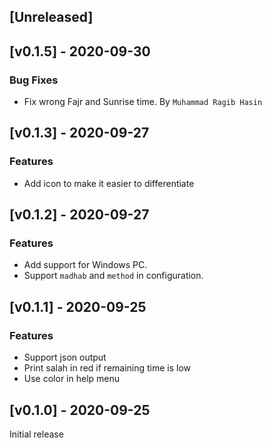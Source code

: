 ## [Unreleased]


## [v0.1.5] - 2020-09-30

### Bug Fixes
- Fix wrong Fajr and Sunrise time. By `Muhammad Ragib Hasin`

## [v0.1.3] - 2020-09-27

### Features
- Add icon to make it easier to differentiate

## [v0.1.2] - 2020-09-27

### Features
- Add support for Windows PC.
- Support `madhab` and `method` in configuration.

## [v0.1.1] - 2020-09-25

### Features
- Support json output
- Print salah in red if remaining time is low
- Use color in help menu

## [v0.1.0] - 2020-09-25

Initial release
